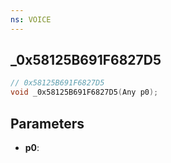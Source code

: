 ```yaml
---
ns: VOICE
---
```

## _0x58125B691F6827D5

```c
// 0x58125B691F6827D5
void _0x58125B691F6827D5(Any p0);
```

## Parameters
* **p0**:
